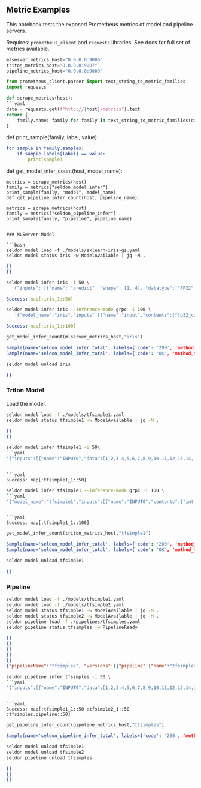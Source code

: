 ## Metric Examples

This notebook tests the exposed Prometheus metrics of model and pipeline servers.

Requires: `prometheus_client` and `requests` libraries.
See docs for full set of metrics available.

```python
mlserver_metrics_host="0.0.0.0:9006"
triton_metrics_host="0.0.0.0:9007"
pipeline_metrics_host="0.0.0.0:9009"
```

```python
from prometheus_client.parser import text_string_to_metric_families
import requests

def scrape_metrics(host):
```yaml
data = requests.get(f"http://{host}/metrics").text
return {
    family.name: family for family in text_string_to_metric_families(data)
}

```

def print_sample(family, label, value):
```yaml
for sample in family.samples:
    if sample.labels[label] == value:
        print(sample)

```

def get_model_infer_count(host, model_name):
```
metrics = scrape_metrics(host)
family = metrics["seldon_model_infer"]
print_sample(family, "model", model_name)
def get_pipeline_infer_count(host, pipeline_name):
```

```
metrics = scrape_metrics(host)
family = metrics["seldon_pipeline_infer"]
print_sample(family, "pipeline", pipeline_name)
```
```

### MLServer Model

```bash
seldon model load -f ./models/sklearn-iris-gs.yaml
seldon model status iris -w ModelAvailable | jq -M .
```

```json
{}
{}

```

```bash
seldon model infer iris -i 50 \
  '{"inputs": [{"name": "predict", "shape": [1, 4], "datatype": "FP32", "data": [[1, 2, 3, 4]]}]}'
```

```yaml
Success: map[:iris_1::50]

```

```bash
seldon model infer iris --inference-mode grpc -i 100 \
   '{"model_name":"iris","inputs":[{"name":"input","contents":{"fp32_contents":[1,2,3,4]},"datatype":"FP32","shape":[1,4]}]}'
```

```yaml
Success: map[:iris_1::100]

```

```python
get_model_infer_count(mlserver_metrics_host,"iris")
```

```yaml
Sample(name='seldon_model_infer_total', labels={'code': '200', 'method_type': 'rest', 'model': 'iris', 'model_internal': 'iris_1', 'server': 'mlserver', 'server_replica': '0'}, value=50.0, timestamp=None, exemplar=None)
Sample(name='seldon_model_infer_total', labels={'code': 'OK', 'method_type': 'grpc', 'model': 'iris', 'model_internal': 'iris_1', 'server': 'mlserver', 'server_replica': '0'}, value=100.0, timestamp=None, exemplar=None)

```

```bash
seldon model unload iris
```

```json
{}

```

### Triton Model

Load the model.

```bash
seldon model load -f ./models/tfsimple1.yaml
seldon model status tfsimple1 -w ModelAvailable | jq -M .
```

```json
{}
{}

```

```bash
seldon model infer tfsimple1 -i 50\
```yaml
'{"inputs":[{"name":"INPUT0","data":[1,2,3,4,5,6,7,8,9,10,11,12,13,14,15,16],"datatype":"INT32","shape":[1,16]},{"name":"INPUT1","data":[1,2,3,4,5,6,7,8,9,10,11,12,13,14,15,16],"datatype":"INT32","shape":[1,16]}]}'
```
```

```yaml
Success: map[:tfsimple1_1::50]

```

```bash
seldon model infer tfsimple1 --inference-mode grpc -i 100 \
```yaml
'{"model_name":"tfsimple1","inputs":[{"name":"INPUT0","contents":{"int_contents":[1,2,3,4,5,6,7,8,9,10,11,12,13,14,15,16]},"datatype":"INT32","shape":[1,16]},{"name":"INPUT1","contents":{"int_contents":[1,2,3,4,5,6,7,8,9,10,11,12,13,14,15,16]},"datatype":"INT32","shape":[1,16]}]}'
```
```

```yaml
Success: map[:tfsimple1_1::100]

```

```python
get_model_infer_count(triton_metrics_host,"tfsimple1")
```

```yaml
Sample(name='seldon_model_infer_total', labels={'code': '200', 'method_type': 'rest', 'model': 'tfsimple1', 'model_internal': 'tfsimple1_1', 'server': 'triton', 'server_replica': '0'}, value=50.0, timestamp=None, exemplar=None)
Sample(name='seldon_model_infer_total', labels={'code': 'OK', 'method_type': 'grpc', 'model': 'tfsimple1', 'model_internal': 'tfsimple1_1', 'server': 'triton', 'server_replica': '0'}, value=100.0, timestamp=None, exemplar=None)

```

```bash
seldon model unload tfsimple1
```

```json
{}

```

### Pipeline

```bash
seldon model load -f ./models/tfsimple1.yaml
seldon model load -f ./models/tfsimple2.yaml
seldon model status tfsimple1 -w ModelAvailable | jq -M .
seldon model status tfsimple2 -w ModelAvailable | jq -M .
seldon pipeline load -f ./pipelines/tfsimples.yaml
seldon pipeline status tfsimples -w PipelineReady
```

```json
{}
{}
{}
{}
{}
{"pipelineName":"tfsimples", "versions":[{"pipeline":{"name":"tfsimples", "uid":"cdqji39qa12c739ab3o0", "version":2, "steps":[{"name":"tfsimple1"}, {"name":"tfsimple2", "inputs":["tfsimple1.outputs"], "tensorMap":{"tfsimple1.outputs.OUTPUT0":"INPUT0", "tfsimple1.outputs.OUTPUT1":"INPUT1"}}], "output":{"steps":["tfsimple2.outputs"]}, "kubernetesMeta":{}}, "state":{"pipelineVersion":2, "status":"PipelineReady", "reason":"created pipeline", "lastChangeTimestamp":"2022-11-16T19:25:01.255955114Z"}}]}

```

```bash
seldon pipeline infer tfsimples -i 50 \
```yaml
'{"inputs":[{"name":"INPUT0","data":[1,2,3,4,5,6,7,8,9,10,11,12,13,14,15,16],"datatype":"INT32","shape":[1,16]},{"name":"INPUT1","data":[1,2,3,4,5,6,7,8,9,10,11,12,13,14,15,16],"datatype":"INT32","shape":[1,16]}]}'
```
```

```yaml
Success: map[:tfsimple1_1::50 :tfsimple2_1::50 :tfsimples.pipeline::50]

```

```python
get_pipeline_infer_count(pipeline_metrics_host,"tfsimples")
```

```yaml
Sample(name='seldon_pipeline_infer_total', labels={'code': '200', 'method_type': 'rest', 'pipeline': 'tfsimples', 'server': 'pipeline-gateway'}, value=50.0, timestamp=None, exemplar=None)

```

```bash
seldon model unload tfsimple1
seldon model unload tfsimple2
seldon pipeline unload tfsimples
```

```json
{}
{}
{}

```

```python

```
